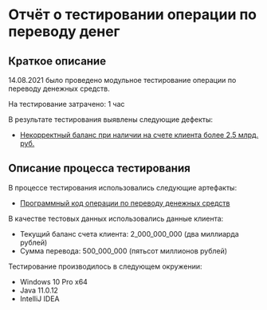 # Отчёт о тестировании операции по переводу денег

## Краткое описание

14.08.2021 было проведено модульное тестирование операции по переводу денежных средств.

На тестирование затрачено: 1 час

В результате тестирования выявлены следующие дефекты:
* [Некорректный баланс при наличии на счете клиента более 2.5 млрд. руб.](https://github.com/Tatr1/Java-1-2-1/issues/1#issue-970930752)


## Описание процесса тестирования

В процессе тестирования использовались следующие артефакты:

* [Программный код операции по переводу денежных средств](https://github.com/Tatr1/Java-1-2-1/blob/master/src/Main.java)

В качестве тестовых данных использовались данные клиента:

* Текущий баланс счета клиента: 2_000_000_000 (два миллиарда рублей)
* Сумма перевода: 500_000_000 (пятьсот миллионов рублей) 

Тестирование производилось в следующем окружении:
* Windows 10 Pro x64
* Java 11.0.12
* IntelliJ IDEA




